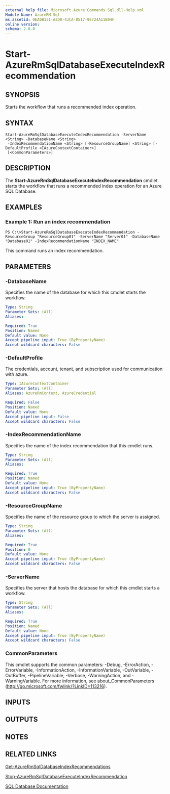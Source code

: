 ```yaml
---
external help file: Microsoft.Azure.Commands.Sql.dll-Help.xml
Module Name: AzureRM.Sql
ms.assetid: 0EA0B131-A3D0-43CA-8517-9E724A11B04F
online version: 
schema: 2.0.0
---
```


# Start-AzureRmSqlDatabaseExecuteIndexRecommendation

## SYNOPSIS
Starts the workflow that runs a recommended index operation.

## SYNTAX

```
Start-AzureRmSqlDatabaseExecuteIndexRecommendation -ServerName <String> -DatabaseName <String>
 -IndexRecommendationName <String> [-ResourceGroupName] <String> [-DefaultProfile <IAzureContextContainer>]
 [<CommonParameters>]
```

## DESCRIPTION
The **Start-AzureRmSqlDatabaseExecuteIndexRecommendation** cmdlet starts the workflow that runs a recommended index operation for an Azure SQL Database.

## EXAMPLES

### Example 1: Run an index recommendation
```
PS C:\>Start-AzureRmSqlDatabaseExecuteIndexRecommendation -ResourceGroup "ResourceGroup01" -ServerName "Server01" -DatabaseName "Database01" -IndexRecommendationName "INDEX_NAME"
```

This command runs an index recommendation.

## PARAMETERS

### -DatabaseName
Specifies the name of the database for which this cmdlet starts the workflow.

```yaml
Type: String
Parameter Sets: (All)
Aliases: 

Required: True
Position: Named
Default value: None
Accept pipeline input: True (ByPropertyName)
Accept wildcard characters: False
```

### -DefaultProfile
The credentials, account, tenant, and subscription used for communication with azure.

```yaml
Type: IAzureContextContainer
Parameter Sets: (All)
Aliases: AzureRmContext, AzureCredential

Required: False
Position: Named
Default value: None
Accept pipeline input: False
Accept wildcard characters: False
```

### -IndexRecommendationName
Specifies the name of the index recommendation that this cmdlet runs.

```yaml
Type: String
Parameter Sets: (All)
Aliases: 

Required: True
Position: Named
Default value: None
Accept pipeline input: True (ByPropertyName)
Accept wildcard characters: False
```

### -ResourceGroupName
Specifies the name of the resource group to which the server is assigned.

```yaml
Type: String
Parameter Sets: (All)
Aliases: 

Required: True
Position: 0
Default value: None
Accept pipeline input: True (ByPropertyName)
Accept wildcard characters: False
```

### -ServerName
Specifies the server that hosts the database for which this cmdlet starts a workflow.

```yaml
Type: String
Parameter Sets: (All)
Aliases: 

Required: True
Position: Named
Default value: None
Accept pipeline input: True (ByPropertyName)
Accept wildcard characters: False
```

### CommonParameters
This cmdlet supports the common parameters: -Debug, -ErrorAction, -ErrorVariable, -InformationAction, -InformationVariable, -OutVariable, -OutBuffer, -PipelineVariable, -Verbose, -WarningAction, and -WarningVariable. For more information, see about_CommonParameters (http://go.microsoft.com/fwlink/?LinkID=113216).

## INPUTS

## OUTPUTS

## NOTES

## RELATED LINKS

[Get-AzureRmSqlDatabaseIndexRecommendations](./Get-AzureRmSqlDatabaseIndexRecommendations.md)

[Stop-AzureRmSqlDatabaseExecuteIndexRecommendation](./Stop-AzureRmSqlDatabaseExecuteIndexRecommendation.md)

[SQL Database Documentation](https://docs.microsoft.com/azure/sql-database/)


